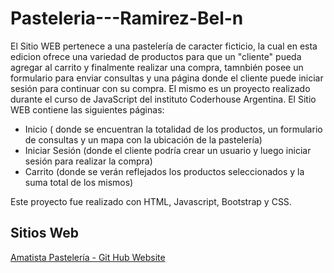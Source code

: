 # Pasteleria---Ramirez-Bel-n
El Sitio WEB pertenece a una pastelería de caracter ficticio, la cual en esta edicion ofrece una variedad de productos para que un "cliente" pueda agregar al carrito y finalmente realizar una compra, tamnbién posee un formulario para enviar consultas y una página donde el cliente puede iniciar sesión para continuar con su compra. 
El mismo es un proyecto realizado durante el curso de JavaScript del instituto Coderhouse Argentina.
El Sitio WEB contiene las siguientes páginas:

- Inicio ( donde se encuentran la totalidad de los productos, un formulario de consultas y un mapa con la ubicación de la pastelería)
- Iniciar Sesión (donde el cliente podría crear un usuario y luego iniciar sesión para realizar la compra)
- Carrito (donde se verán reflejados los productos seleccionados y la suma total de los mismos)

Este proyecto fue realizado con HTML, Javascript, Bootstrap y CSS.

## Sitios Web
 [Amatista Pastelería - Git Hub Website ](https://github.com/beluram/Pasteleria---Ramirez-Bel-n)

